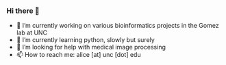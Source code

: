 ### Hi there 👋


- 🔭 I’m currently working on various bioinformatics projects in the Gomez lab at UNC
- 🌱 I’m currently learning python, slowly but surely
- 🤔 I’m looking for help with medical image processing 
- 📫 How to reach me: alice [at] unc [dot] edu 

